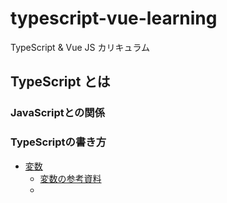 # typescript-vue-learning
TypeScript &amp; Vue JS カリキュラム

## TypeScript とは
### JavaScriptとの関係

### TypeScriptの書き方
* [変数]()
  * [変数の参考資料](https://future-architect.github.io/typescript-guide/variable.html)
  * 
